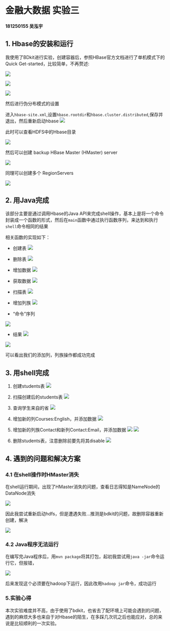 # 金融大数据  实验三

#### 181250155 吴泓宇
 
## 1. Hbase的安装和运行

我使用了BDkit进行实验，创建容器后，参照HBase官方文档进行了单机模式下的Quick Get-started，比较简单，不再赘述:

![](figures/1.png)

![](figures/2.png)

![](figures/3.png)

然后进行伪分布模式的设置

进入`hbase-site.xml`,设置`hbase.rootdir`和`hbase.cluster.distributed`,保存并退出，然后重新启动hbase
![](figures/4.png)

此时可以查看HDFS中的Hbase目录

![](figures/5.png)

然后可以创建 backup HBase Master (HMaster) server

![](figures/6.png)

同理可以创建多个 RegionServers

![](figures/7.png)

## 2. 用Java完成

该部分主要是通过调用Hbase的Java API来完成shell操作，基本上是将一个命令封装成一个函数的形式，然后在`main`函数中通过执行函数序列，来达到和执行`shell`命令相同的结果

相关函数的实现如下：

- 创建表
![](figures/18.png)

- 删除表
![](figures/19.png)

- 增加数据
![](figures/20.png)

- 获取数据
![](figures/21.png)

- 扫描表
![](figures/22.png)

- 增加列族
![](figures/23.png)

- “命令”序列

![](figures/24.png)

- 结果
![](figures/25.png)

![](figures/26.png)

可以看出我们的添加列，列族操作都成功完成



## 3. 用shell完成

1. 创建students表
![](figures/8.png)

1. 扫描创建后的students表
![](figures/9.png)
3. 查询学生来自的省
![](figures/27.png)
4. 增加新的列Courses:English，并添加数据
![](figures/11.png)



5. 增加新的列族Contact和新列Contact:Email，并添加数据
![](figures/14.png)
![](figures/15.png)

6. 删除students表，注意删除前要先将其disable
![](figures/16.png)



## 4. 遇到的问题和解决方案


### 4.1 在shell操作时HMaster消失

在shell运行期间，出现了HMaster消失的问题，查看日志得知是NameNode的DataNode消失

![](figures/12.png)

因此我尝试重新启动hdfs，但是遭遇失败...推测是bdkit的问题，故删除容器重新创建，解决

![](figures/13.png)


### 4.2 Java程序无法运行

在编写完Java程序后，用`mvn package`将其打包，起初我尝试用`java -jar`命令运行它，但报错，

![](figures/17.png)

后来发现这个必须要在hadoop下运行，因此改用`hadoop jar`命令，成功运行



### 5.实验心得

本次实验难度并不高，由于使用了bdkit，也省去了配环境上可能会遇到的问题，遇到的麻烦大多也来自于对Hbase的陌生，在多踩几次坑之后也能应对，总的来说是比较顺利的一次实验。
